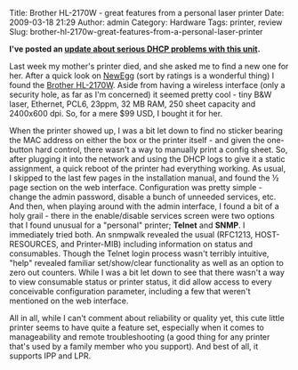 Title: Brother HL-2170W - great features from a personal laser printer
Date: 2009-03-18 21:29
Author: admin
Category: Hardware
Tags: printer, review
Slug: brother-hl-2170w-great-features-from-a-personal-laser-printer

**I've posted an [update about serious DHCP problems with this
unit](/2009/04/brother-hl2170w-dhcp-problems/).**

Last week my mother's printer died, and she asked me to find a new one
for her. After a quick look on [NewEgg](http://www.newegg.com) (sort by
ratings is a wonderful thing) I found the [Brother
HL-2170W](http://www.brother-usa.com/Printer/ModelDetail.aspx?ProductID=hl2170W).
Aside from having a wireless interface (only a security hole, as far as
I'm concerned) it seemed pretty cool - tiny B&W laser, Ethernet, PCL6,
23ppm, 32 MB RAM, 250 sheet capacity and 2400x600 dpi. So, for a mere
$99 USD, I bought it for her.

When the printer showed up, I was a bit let down to find no sticker
bearing the MAC address on either the box or the printer itself - and
given the one-button hard control, there wasn't a way to manually print
a config sheet. So, after plugging it into the network and using the
DHCP logs to give it a static assignment, a quick reboot of the printer
had everything working. As usual, I skipped to the last few pages in the
installation manual, and found the ½ page section on the web interface.
Configuration was pretty simple - change the admin password, disable a
bunch of unneeded services, etc. And then, when playing around with the
admin interface, I found a bit of a holy grail - there in the
enable/disable services screen were two options that I found unusual for
a "personal" printer; **Telnet** and **SNMP**. I immediately tried both.
An snmpwalk revealed the usual (RFC1213, HOST-RESOURCES, and
Printer-MIB) including information on status and consumables. Though the
Telnet login process wasn't terribly intuitive, "help" revealed familiar
set/show/clear functionality as well as an option to zero out counters.
While I was a bit let down to see that there wasn't a way to view
consumable status or printer status, it did allow access to every
conceivable configuration parameter, including a few that weren't
mentioned on the web interface.

All in all, while I can't comment about reliability or quality yet, this
cute little printer seems to have quite a feature set, especially when
it comes to manageability and remote troubleshooting (a good thing for
any printer that's used by a family member who you support). And best of
all, it supports IPP and LPR.
